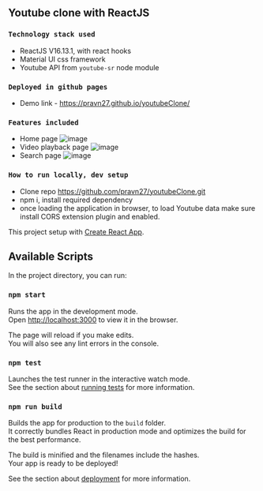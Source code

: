 ## Youtube clone with ReactJS
### `Technology stack used`
- ReactJS V16.13.1, with react hooks
- Material UI css framework
- Youtube API from `youtube-sr` node module
### `Deployed in github pages`
- Demo link - https://pravn27.github.io/youtubeClone/
### `Features included`
- Home page
![image](https://user-images.githubusercontent.com/17290429/97794549-b6b8e080-1c21-11eb-8ba7-b938adc4c04c.png)
- Video playback page
![image](https://user-images.githubusercontent.com/17290429/97794589-0c8d8880-1c22-11eb-8bd0-79b1bcd19969.png)
- Search page
![image](https://user-images.githubusercontent.com/17290429/97794605-2e870b00-1c22-11eb-8012-ce95a5e2c7de.png)

### `How to run locally, dev setup`
- Clone repo https://github.com/pravn27/youtubeClone.git
- npm i, install required dependency
- once loading the application in browser, to load Youtube data make sure install CORS extension plugin and enabled.

This project setup with [Create React App](https://github.com/facebook/create-react-app).

## Available Scripts

In the project directory, you can run:

### `npm start`

Runs the app in the development mode.<br />
Open [http://localhost:3000](http://localhost:3000) to view it in the browser.

The page will reload if you make edits.<br />
You will also see any lint errors in the console.

### `npm test`

Launches the test runner in the interactive watch mode.<br />
See the section about [running tests](https://facebook.github.io/create-react-app/docs/running-tests) for more information.

### `npm run build`

Builds the app for production to the `build` folder.<br />
It correctly bundles React in production mode and optimizes the build for the best performance.

The build is minified and the filenames include the hashes.<br />
Your app is ready to be deployed!

See the section about [deployment](https://facebook.github.io/create-react-app/docs/deployment) for more information.

